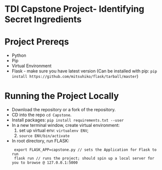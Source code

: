 # TDI Capstone Project- Identifying Secret Ingredients

# Project Prereqs

* Python
* Pip
* Virtual Environment
* Flask - make sure you have latest version (Can be installed with pip: `pip install https://github.com/mitsuhiko/flask/tarball/master`)

# Running the Project Locally

* Download the repository or a fork of the repository.
* CD into the repo `cd Capstone`.
* Install packages: `pip install requirements.txt --user`
* In a new terminal window, create virtual environment:
  1. set up virtual env: `virtualenv ENV`;
  2. `source ENV/bin/activate`
* In root directory, run FLASK:
  ```
   export FLASK_APP=capstone.py // sets the Application for Flask to run
   flask run // runs the project; should spin up a local server for you to browse @ 127.0.0.1:5000
  ```
